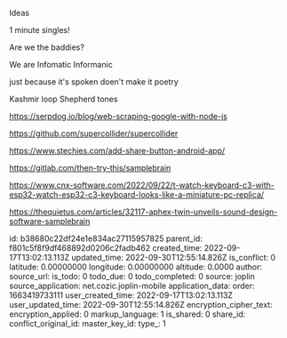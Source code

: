 Ideas

1 minute singles!

Are we the baddies?

We are Infomatic
Informanic

just because it's spoken doen't make it poetry

Kashmir loop Shepherd tones

https://serpdog.io/blog/web-scraping-google-with-node-js

https://github.com/supercollider/supercollider

https://www.stechies.com/add-share-button-android-app/

https://gitlab.com/then-try-this/samplebrain

https://www.cnx-software.com/2022/09/22/t-watch-keyboard-c3-with-esp32-watch-esp32-c3-keyboard-looks-like-a-miniature-pc-replica/

https://thequietus.com/articles/32117-aphex-twin-unveils-sound-design-software-samplebrain

id: b38680c22df24e1e834ac27115957825
parent_id: f801c5f8f9df468892d0206c2fadb462
created_time: 2022-09-17T13:02:13.113Z
updated_time: 2022-09-30T12:55:14.826Z
is_conflict: 0
latitude: 0.00000000
longitude: 0.00000000
altitude: 0.0000
author: 
source_url: 
is_todo: 0
todo_due: 0
todo_completed: 0
source: joplin
source_application: net.cozic.joplin-mobile
application_data: 
order: 1663419733111
user_created_time: 2022-09-17T13:02:13.113Z
user_updated_time: 2022-09-30T12:55:14.826Z
encryption_cipher_text: 
encryption_applied: 0
markup_language: 1
is_shared: 0
share_id: 
conflict_original_id: 
master_key_id: 
type_: 1